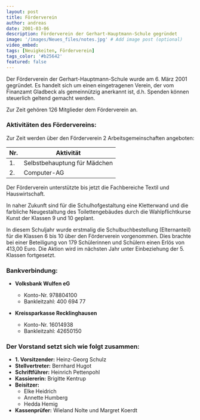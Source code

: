 ```yaml
---
layout: post
title: Förderverein
author: andreas
date: 2001-03-06
description: Förderverein der Gerhart-Hauptmann-Schule gegründet
image: '/images/Neues_files/notes.jpg' # Add image post (optional)
video_embed:
tags: [Neuigkeiten, Förderverein]
tags_color: '#b25642'
featured: false
---
```


Der Förderverein der Gerhart-Hauptmann-Schule wurde am 6. März 2001 gegründet. Es handelt sich um einen eingetragenen Verein, der vom Finanzamt Gladbeck als gemeinnützig anerkannt ist, d.h. Spenden können steuerlich geltend gemacht werden.

Zur Zeit gehören 126 Mitglieder dem Förderverein an.

### Aktivitäten des Fördervereins:

Zur Zeit werden über den Förderverein 2 Arbeitsgemeinschaften angeboten:

| Nr. | Aktivität             |
|-----|-----------------------|
| 1.  | Selbstbehauptung für Mädchen |
| 2.  | Computer-AG           |

Der Förderverein unterstützte bis jetzt die Fachbereiche Textil und Hauswirtschaft.

In naher Zukunft sind für die Schulhofgestaltung eine Kletterwand und die farbliche Neugestaltung des Toilettengebäudes durch die Wahlpflichtkurse Kunst der Klassen 9 und 10 geplant.

In diesem Schuljahr wurde erstmalig die Schulbuchbestellung (Elternanteil) für die Klassen 6 bis 10 über den Förderverein vorgenommen. Dies brachte bei einer Beteiligung von 179 Schülerinnen und Schülern einen Erlös von 413,00 Euro. Die Aktion wird im nächsten Jahr unter Einbeziehung der 5. Klassen fortgesetzt.

### Bankverbindung:

- **Volksbank Wulfen eG**
  - Konto-Nr. 978804100
  - Bankleitzahl: 400 694 77

- **Kreissparkasse Recklinghausen**
  - Konto-Nr. 16014938
  - Bankleitzahl: 42650150

### Der Vorstand setzt sich wie folgt zusammen:

- **1. Vorsitzender:** Heinz-Georg Schulz
- **Stellvertreter:** Bernhard Hugot
- **Schriftführer:** Heinrich Pettenpohl
- **Kassiererin:** Brigitte Kentrup
- **Beisitzer:**
  - Elke Heidrich
  - Annette Humberg
  - Hedda Hemig
- **Kassenprüfer:** Wieland Nolte und Margret Koerdt
